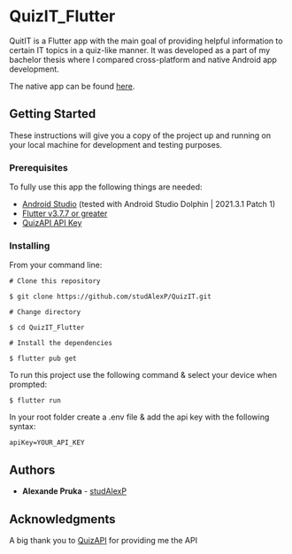 # QuizIT_Flutter

QuitIT is a Flutter app with the main goal of providing helpful information to certain IT topics in a quiz-like manner.
It was developed as a part of my bachelor thesis where I compared cross-platform and native Android app development.

The native app can be found [here](https://github.com/studAlexP/QuizIT_Android).

## Getting Started
These instructions will give you a copy of the project up and running on your local machine for development and testing purposes.


### Prerequisites
To fully use this app the following things are needed:

+ [Android Studio](https://developer.android.com/studio) (tested with Android Studio Dolphin | 2021.3.1 Patch 1)
+ [Flutter v3.7.7 or greater](https://docs.flutter.dev/get-started/install)
+ [QuizAPI API Key](https://quizapi.io/)

### Installing
From your command line:
```
# Clone this repository

$ git clone https://github.com/studAlexP/QuizIT.git

# Change directory

$ cd QuizIT_Flutter

# Install the dependencies

$ flutter pub get
```
To run this project use the following command & select your device when prompted:
```
$ flutter run
```

In your root folder create a .env file & add the api key with the following syntax:
```
apiKey=YOUR_API_KEY
```

## Authors
+ **Alexande Pruka** - [studAlexP](https://github.com/studAlexP)

## Acknowledgments

A big thank you to [QuizAPI](https://quizapi.io/) for providing me the API